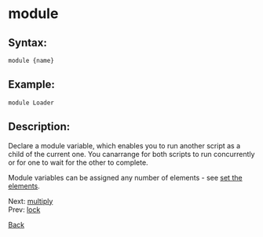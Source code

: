 # module

## Syntax:
`module {name}`

## Example:
`module Loader`

## Description:
Declare a module variable, which enables you to run another script as a child of the current one. You canarrange for both scripts to run concurrently or for one to wait for the other to complete.

Module variables can be assigned any number of elements - see [set the elements](set.md).

Next: [multiply](multiply.md)  
Prev: [lock](lock.md)

[Back](../../README.md)
